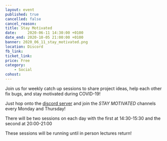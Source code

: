 ```yaml
---
layout: event
published: true
cancelled: false
cancel_reason:
title: Stay Motivated
date:     2020-06-11 14:30:00 +0100
date_end: 2020-10-05 21:00:00 +0100
banner: 2020_06_11_stay_motivated.png
location: Discord
fb_link:
ticket_link:
price: Free
category:
    - Social
cohost:
---
```

Join us for weekly catch up sessions to share project ideas, help each other fix bugs, and stay motivated during COVID-19!

Just hop onto the [discord server](https://https://discord.gg/nYwbhf8) and join the *STAY MOTIVATED* channels every Monday and Thursday!

There will be two sessions on each day with the first at 14:30-15:30 and the second at 20:00-21:00

These sessions will be running until in person lectures return!
